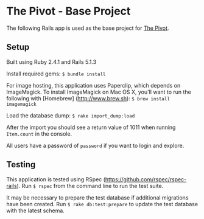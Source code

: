# The Pivot - Base Project

The following Rails app is used as the base project for [The Pivot](http://backend.turing.io/module3/projects/the_pivot).

## Setup

Built using Ruby 2.4.1 and Rails 5.1.3

Install required gems:
`$ bundle install`  

For image hosting, this application uses Paperclip, which depends on ImageMagick. To install ImageMagick on Mac OS X, you'll want to run the following with [Homebrew] (http://www.brew.sh): `$ brew install imagemagick `

Load the database dump:
`$ rake import_dump:load`

After the import you should see a return value of 1011 when running `Item.count` in the console.

All users have a password of `password` if you want to login and explore.

## Testing

This application is tested using RSpec (https://github.com/rspec/rspec-rails). Run `$ rspec` from the command line to run the test suite.

It may be necessary to prepare the test database if additional migrations have been created. Run `$ rake db:test:prepare` to update the test database with the latest schema. 
